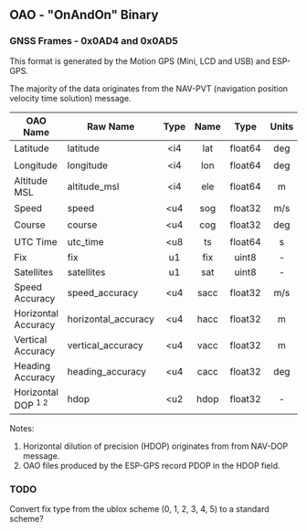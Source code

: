 ## OAO - "OnAndOn" Binary

### GNSS Frames - 0x0AD4 and 0x0AD5

This format is generated by the Motion GPS (Mini, LCD and USB) and ESP-GPS. 

The majority of the data originates from the NAV-PVT (navigation position velocity time solution) message.

| OAO Name                      | Raw Name            | Type | Name |  Type   | Units |     Resolution      |
| ----------------------------- | ------------------- | :--: | :--: | :-----: | :---: | :-----------------: |
| Latitude                      | latitude            | <i4  | lat  | float64 |  deg  | 1 x 10<sup>-7</sup> |
| Longitude                     | longitude           | <i4  | lon  | float64 |  deg  | 1 x 10<sup>-7</sup> |
| Altitude MSL                  | altitude_msl        | <i4  | ele  | float64 |   m   | 1 x 10<sup>-3</sup> |
| Speed                         | speed               | <u4  | sog  | float32 |  m/s  | 1 x 10<sup>-3</sup> |
| Course                        | course              | <u4  | cog  | float32 |  deg  | 1 x 10<sup>-3</sup> |
| UTC Time                      | utc_time            | <u8  |  ts  | float64 |   s   | 1 x 10<sup>-3</sup> |
| Fix                           | fix                 |  u1  | fix  |  uint8  |   -   |          -          |
| Satellites                    | satellites          |  u1  | sat  |  uint8  |   -   |          -          |
| Speed Accuracy                | speed_accuracy      | <u4  | sacc | float32 |  m/s  | 1 x 10<sup>-3</sup> |
| Horizontal Accuracy           | horizontal_accuracy | <u4  | hacc | float32 |   m   | 1 x 10<sup>-3</sup> |
| Vertical Accuracy             | vertical_accuracy   | <u4  | vacc | float32 |   m   | 1 x 10<sup>-3</sup> |
| Heading Accuracy              | heading_accuracy    | <u4  | cacc | float32 |  deg  | 1 x 10<sup>-3</sup> |
| Horizontal DOP <sup>1 2</sup> | hdop                | <u2  | hdop | float32 |   -   | 1 x 10<sup>-2</sup> |

Notes:

1. Horizontal dilution of precision (HDOP) originates from from NAV-DOP message.
2. OAO files produced by the ESP-GPS record PDOP in the HDOP field.



### TODO

Convert fix type from the ublox scheme (0, 1, 2, 3, 4, 5) to a standard scheme?

